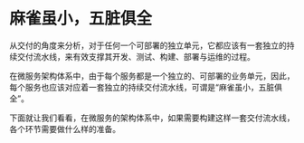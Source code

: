 # 麻雀虽小，五脏俱全

从交付的角度来分析，对于任何一个可部署的独立单元，它都应该有一套独立的持续交付流水线，来有效支撑其开发、测试、构建、部署与运维的过程。

在微服务架构体系中，由于每个服务都是一个独立的、可部署的业务单元，因此，每个服务也应该对应着一套独立的持续交付流水线，可谓是“麻雀虽小，五脏俱全”。

下面就让我们看看，在微服务的架构体系中，如果需要构建这样一套交付流水线，各个环节需要做什么样的准备。
